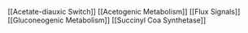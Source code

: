 [[Acetate-diauxic Switch]]
[[Acetogenic Metabolism]]
[[Flux Signals]]
[[Gluconeogenic Metabolism]]
[[Succinyl Coa Synthetase]]
